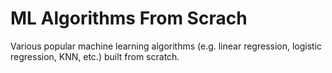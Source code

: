 # ML Algorithms From Scrach
Various popular machine learning algorithms (e.g. linear regression, logistic regression, KNN, etc.) built from scratch.
